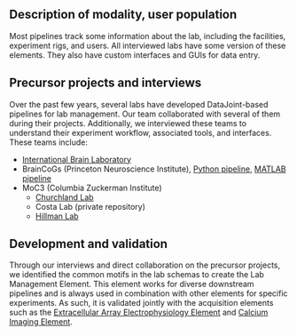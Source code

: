 ## Description of modality, user population
Most pipelines track some information about the lab, including the facilities, experiment rigs, and users. All interviewed labs have some version of these elements. They also have custom interfaces and GUIs for data entry.

## Precursor projects and interviews
Over the past few years, several labs have developed DataJoint-based pipelines for lab management. Our team collaborated with several of them during their projects. Additionally, we interviewed these teams to understand their experiment workflow, associated tools, and interfaces.
These teams include:
+ [International Brain Laboratory](https://github.com/int-brain-lab/IBL-pipeline)
+ BrainCoGs (Princeton Neuroscience Institute), [Python pipeline](https://github.com/BrainCOGS/U19-pipeline_python), [MATLAB pipeline](https://github.com/BrainCOGS/U19-pipeline-matlab)
+ MoC3 (Columbia Zuckerman Institute)
    + [Churchland Lab](https://github.com/ZuckermanBrain/datajoint-churchland/tree/master/churchland_pipeline_python)
    + Costa Lab (private repository)
    + [Hillman Lab](https://github.com/ZuckermanBrain/datajoint-hillman)

## Development and validation
Through our interviews and direct collaboration on the precursor projects, we identified the common motifs in the lab schemas to create the Lab Management Element.
This element works for diverse downstream pipelines and is always used in combination with other elements for specific experiments. As such, it is validated jointly with the acquisition elements such as the [Extracellular Array Electrophysiology Element](https://github.com/datajoint/element-array-ephys) and [Calcium Imaging Element](https://github.com/datajoint/element-calcium-imaging).
